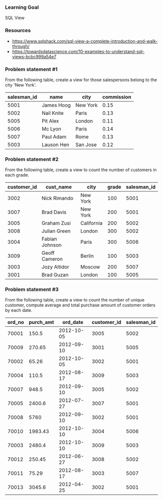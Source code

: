 ### Learning Goal
SQL View

### Resources
- https://www.sqlshack.com/sql-view-a-complete-introduction-and-walk-through/
- https://towardsdatascience.com/10-examples-to-understand-sql-views-bcbc999a54e7


### Problem statement #1
From the following table, create a view for those salespersons belong to the city 'New York'. 

 |salesman_id |    name    |   city   | commission |
 |------------|------------|----------|------------|
 |       5001 | James Hoog | New York |       0.15|
 |       5002 | Nail Knite | Paris    |       0.13|
 |       5005 | Pit Alex   | London   |       0.11|
 |       5006 | Mc Lyon    | Paris    |       0.14|
 |      5007 | Paul Adam  | Rome     |       0.13|
 |     5003 | Lauson Hen | San Jose |       0.12|
        
### Problem statement #2
From the following table, create a view to count the number of customers in each grade.  
 
|customer_id |   cust_name    |    city    | grade | salesman_id |
|------------|------------|----------|------------|--------------|
|       3002 | Nick Rimando   | New York   |   100 |        5001|
|      3007 | Brad Davis     | New York   |   200 |        5001|
|     3005 | Graham Zusi    | California |   200 |        5002|
|    3008 | Julian Green   | London     |   300 |        5002|
|   3004 | Fabian Johnson | Paris      |   300 |        5006|
|  3009 | Geoff Cameron  | Berlin     |   100 |        5003|
| 3003 | Jozy Altidor   | Moscow     |   200 |        5007|
|3001 | Brad Guzan     | London     |   100 |        5005|

### Problem statement #3
From the following table, create a view to count the number of unique customer, compute average and total purchase amount of customer orders by each date.

|ord_no   |   purch_amt|   ord_date|    customer_id|  salesman_id|
|---------| ----------|  ----------|  -----------  |-----------|
|70001   |    150.5   |   2012-10-05|  3005     |    5002 |
|70009   |    270.65  |    2012-09-10|  3001    |     5005|
|70002   |    65.26   |    2012-10-05 | 3002    |     5001|
|70004   |    110.5   |    2012-08-17 | 3009    |     5003|
|70007   |    948.5   |    2012-09-10 | 3005    |     5002|
|70005   |    2400.6  |    2012-07-27 | 3007    |     5001|
|70008   |    5760    |    2012-09-10 | 3002    |     5001|
|70010   |    1983.43 |    2012-10-10 | 3004    |     5006|
|70003   |    2480.4  |    2012-10-10 | 3009    |     5003|
|70012   |    250.45  |    2012-06-27 | 3008    |     5002|
|70011   |    75.29   |    2012-08-17 | 3003    |     5007|
|70013   |    3045.6  |    2012-04-25 | 3002    |     5001|

